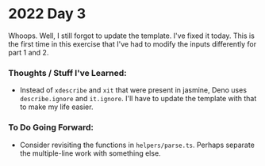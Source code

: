 # 2022 Day 3
Whoops. Well, I still forgot to update the template. I've fixed it today. This is the first time in this exercise that I've had to modify the inputs differently for part 1 and 2.

### Thoughts / Stuff I've Learned:
* Instead of `xdescribe` and `xit` that were present in jasmine, Deno uses `describe.ignore` and `it.ignore`. I'll have to update the template with that to make my life easier.

### To Do Going Forward:
* Consider revisiting the functions in `helpers/parse.ts`. Perhaps separate the multiple-line work with something else.